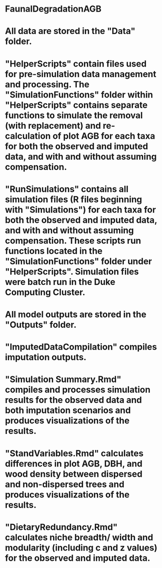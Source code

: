 # FaunalDegradationAGB

# All data are stored in the "Data" folder. 
# "HelperScripts" contain files used for pre-simulation data management and processing. The "SimulationFunctions" folder within "HelperScripts" contains separate functions to simulate the removal (with replacement) and re-calculation of plot AGB for each taxa for both the observed and imputed data, and with and without assuming compensation. 
# "RunSimulations" contains all simulation files (R files beginning with "Simulations") for each taxa for both the observed and imputed data, and with and without assuming compensation. These scripts run functions located in the "SimulationFunctions" folder under "HelperScripts". Simulation files were batch run in the Duke Computing Cluster. 
# All model outputs are stored in the "Outputs" folder. 
# "ImputedDataCompilation" compiles imputation outputs. 
# "Simulation Summary.Rmd" compiles and processes simulation results for the observed data and both imputation scenarios and produces visualizations of the results. 
# "StandVariables.Rmd" calculates differences in plot AGB, DBH, and wood density between dispersed and non-dispersed trees and produces visualizations of the results. 
# "DietaryRedundancy.Rmd" calculates niche breadth/ width and modularity (including c and z values) for the observed and imputed data. 

